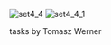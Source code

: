 ![set4_4](https://user-images.githubusercontent.com/34938878/36483447-6b8a52f0-1716-11e8-9481-881c8e75a201.PNG)
![set4_4_1](https://user-images.githubusercontent.com/34938878/36483446-6b658e84-1716-11e8-87de-65749a0fbdcf.PNG)

tasks by Tomasz Werner
